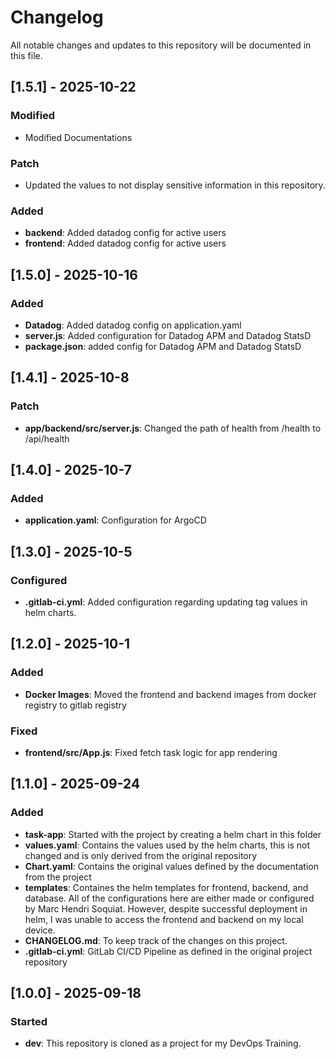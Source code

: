 # Changelog

All notable changes and updates to this repository will be documented in this file.

## [1.5.1] - 2025-10-22

### Modified
- Modified Documentations

### Patch
- Updated the values to not display sensitive information in this repository. 

### Added
- **backend**: Added datadog config for active users
- **frontend**: Added datadog config for active users

## [1.5.0] - 2025-10-16

### Added
- **Datadog**: Added datadog config on application.yaml
- **server.js**: Added configuration for Datadog APM and Datadog StatsD
- **package.json**: added config for Datadog APM and Datadog StatsD

## [1.4.1] - 2025-10-8

### Patch
- **app/backend/src/server.js**: Changed the path of health from /health to /api/health

## [1.4.0] - 2025-10-7

### Added
- **application.yaml**: Configuration for ArgoCD

## [1.3.0] - 2025-10-5

### Configured
- **.gitlab-ci.yml**: Added configuration regarding updating tag values in helm charts. 

## [1.2.0] - 2025-10-1

### Added 
- **Docker Images**: Moved the frontend and backend images from docker registry to gitlab registry

### Fixed
- **frontend/src/App.js**: Fixed fetch task logic for app rendering

## [1.1.0] - 2025-09-24

### Added
- **task-app**: Started with the project by creating a helm chart in this folder
- **values.yaml**: Contains the values used by the helm charts, this is not changed and is only derived from the original repository
- **Chart.yaml**: Contains the original values defined by the documentation from the project
- **templates**: Containes the helm templates for frontend, backend, and database. All of the configurations here are either made or configured by Marc Hendri Soquiat. However, despite successful deployment in helm, I was unable to access the frontend and backend on my local device.
- **CHANGELOG.md**: To keep track of the changes on this project. 
- **.gitlab-ci.yml**: GitLab CI/CD Pipeline as defined in the original project repository

## [1.0.0] - 2025-09-18

### Started
- **dev**: This repository is cloned as a project for my DevOps Training. 

